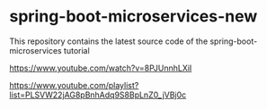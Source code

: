# spring-boot-microservices-new
This repository contains the latest source code of the spring-boot-microservices tutorial


https://www.youtube.com/watch?v=8PJUnnhLXiI

https://www.youtube.com/playlist?list=PLSVW22jAG8pBnhAdq9S8BpLnZ0_jVBj0c
